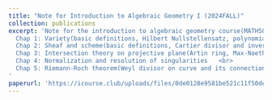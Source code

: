 ```yaml
---
title: "Note for Introduction to Algebraic Geometry I (2024FALL)"
collection: publications
excerpt: 'Note for the introduction to algebraic geometry course(MATH5016P.01). The lecturer is [Prof. Zhanglei](http://staff.ustc.edu.cn/~zhlei18/) <br>
  Chap 1: Variety(basic definitions, Hilbert Nullstellensatz, polynomial map and coordinate ring, normal function, function field, rational/birational/dominant map, dimension and smoothness)   <br>
  Chap 2: Sheaf and scheme(basic definitions, Cartier divisor and invertible sheaf, getting used to the language and notation)  <br>
  Chap 3: Intersection theory on projective plane(Artin ring, Max-Noether theorem, intersection number and its calculation, Bezout theorem)  <br>
  Chap 4: Normalization and resolution of singularities   <br>
  Chap 5: Riemann-Roch theorem(Weyl divisor on curve and its connection with Cartier divisor, linear system, differential and canoncial divisor, proof of R-R theorem)
'
paperurl: 'https://icourse.club/uploads/files/0de0128e9581be521c11f50dec5d54b706ede61e.pdf'
---
```


